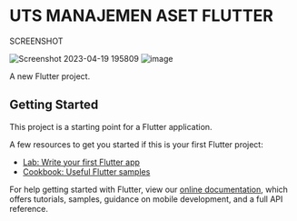 # UTS MANAJEMEN ASET FLUTTER

SCREENSHOT

![Screenshot 2023-04-19 195809](https://user-images.githubusercontent.com/92065895/233082734-5bf57ae4-4fca-4124-9206-a44150a218c6.png)
![image](https://user-images.githubusercontent.com/92065895/233082654-666a0c1a-b41f-4c6c-b862-78966725af33.png)


A new Flutter project.

## Getting Started

This project is a starting point for a Flutter application.

A few resources to get you started if this is your first Flutter project:

- [Lab: Write your first Flutter app](https://flutter.dev/docs/get-started/codelab)
- [Cookbook: Useful Flutter samples](https://flutter.dev/docs/cookbook)

For help getting started with Flutter, view our
[online documentation](https://flutter.dev/docs), which offers tutorials,
samples, guidance on mobile development, and a full API reference.
